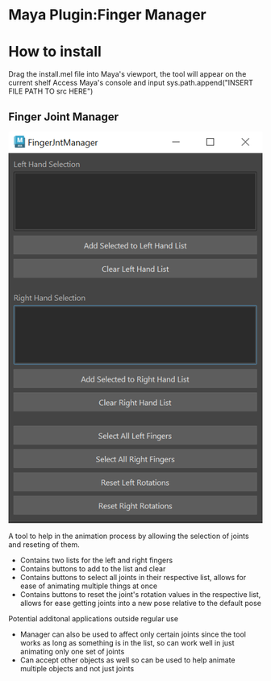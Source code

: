 # Maya Plugin:Finger Manager

# How to install
Drag the install.mel file into Maya's viewport, the tool will appear on the current shelf
Access Maya's console and input sys.path.append("INSERT FILE PATH TO src HERE")

## Finger Joint Manager

<img src="assets/FingerJntManagerEX.PNG">

A tool to help in the animation process by allowing the selection of joints and reseting of them.
* Contains two lists for the left and right fingers
* Contains buttons to add to the list and clear
* Contains buttons to select all joints in their respective list, allows for ease of animating multiple things at once
* Contains buttons to reset the joint's rotation values in the respective list, allows for ease getting joints into a new pose relative to the default pose

Potential additonal applications outside regular use
* Manager can also be used to affect only certain joints since the tool works as long as something is in the list, so can work well in just animating only one set of joints
* Can accept other objects as well so can be used to help animate multiple objects and not just joints

